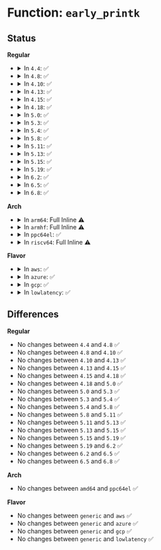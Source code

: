 # Function: <code>early_printk</code>

## Status
<b>Regular</b>
<ul>
<li>
<details>
<summary>In <code>4.4</code>: ✅</summary>

```c
void early_printk(const char *fmt, void (anon));
```

**Collision:** Unique Global

**Inline:** No

**Transformation:** False

**Instances:**

```
In kernel/printk/printk.c (ffffffff810d99f0)
Location: kernel/printk/printk.c:1959
Inline: False
Direct callers:
  - arch/x86/kernel/e820.c:finish_e820_parsing
  - kernel/events/core.c:perf_sample_event_took
```
**Symbols:**

```
ffffffff810d99f0-ffffffff810d9aa5: early_printk (STB_GLOBAL)
```
</details>
</li>
<li>
<details>
<summary>In <code>4.8</code>: ✅</summary>

```c
void early_printk(const char *fmt, void (anon));
```

**Collision:** Unique Global

**Inline:** No

**Transformation:** False

**Instances:**

```
In kernel/printk/printk.c (ffffffff810debb0)
Location: kernel/printk/printk.c:2029
Inline: False
Direct callers:
  - arch/x86/kernel/e820.c:finish_e820_parsing
  - arch/x86/mm/extable.c:early_fixup_exception
  - kernel/events/core.c:perf_sample_event_took
  - arch/x86/lib/kaslr.c:kaslr_get_random_long
  - arch/x86/lib/kaslr.c:kaslr_get_random_long
  - arch/x86/lib/kaslr.c:kaslr_get_random_long
  - arch/x86/lib/kaslr.c:kaslr_get_random_long
  - arch/x86/lib/kaslr.c:kaslr_get_random_long
  - arch/x86/lib/kaslr.c:kaslr_get_random_long
```
**Symbols:**

```
ffffffff810debb0-ffffffff810dec65: early_printk (STB_GLOBAL)
```
</details>
</li>
<li>
<details>
<summary>In <code>4.10</code>: ✅</summary>

```c
void early_printk(const char *fmt, void (anon));
```

**Collision:** Unique Global

**Inline:** No

**Transformation:** False

**Instances:**

```
In kernel/printk/printk.c (ffffffff810e5110)
Location: kernel/printk/printk.c:1913
Inline: False
Direct callers:
  - arch/x86/kernel/e820.c:finish_e820_parsing
  - arch/x86/mm/extable.c:early_fixup_exception
  - kernel/events/core.c:perf_sample_event_took
  - arch/x86/lib/kaslr.c:kaslr_get_random_long
  - arch/x86/lib/kaslr.c:kaslr_get_random_long
  - arch/x86/lib/kaslr.c:kaslr_get_random_long
  - arch/x86/lib/kaslr.c:kaslr_get_random_long
  - arch/x86/lib/kaslr.c:kaslr_get_random_long
  - arch/x86/lib/kaslr.c:kaslr_get_random_long
```
**Symbols:**

```
ffffffff810e5110-ffffffff810e51c5: early_printk (STB_GLOBAL)
```
</details>
</li>
<li>
<details>
<summary>In <code>4.13</code>: ✅</summary>

```c
void early_printk(const char *fmt, void (anon));
```

**Collision:** Unique Global

**Inline:** No

**Transformation:** False

**Instances:**

```
In kernel/printk/printk.c (ffffffff810e4400)
Location: kernel/printk/printk.c:1881
Inline: False
Direct callers:
  - arch/x86/kernel/e820.c:e820__finish_early_params
  - arch/x86/mm/extable.c:early_fixup_exception
  - kernel/events/core.c:perf_sample_event_took
  - arch/x86/lib/kaslr.c:kaslr_get_random_long
  - arch/x86/lib/kaslr.c:kaslr_get_random_long
  - arch/x86/lib/kaslr.c:kaslr_get_random_long
  - arch/x86/lib/kaslr.c:kaslr_get_random_long
  - arch/x86/lib/kaslr.c:kaslr_get_random_long
  - arch/x86/lib/kaslr.c:kaslr_get_random_long
```
**Symbols:**

```
ffffffff810e4400-ffffffff810e44af: early_printk (STB_GLOBAL)
```
</details>
</li>
<li>
<details>
<summary>In <code>4.15</code>: ✅</summary>

```c
void early_printk(const char *fmt, void (anon));
```

**Collision:** Unique Global

**Inline:** No

**Transformation:** False

**Instances:**

```
In kernel/printk/printk.c (ffffffff810ec6a0)
Location: kernel/printk/printk.c:1869
Inline: False
Direct callers:
  - arch/x86/kernel/e820.c:e820__finish_early_params
  - arch/x86/mm/extable.c:early_fixup_exception
  - kernel/events/core.c:perf_sample_event_took
  - arch/x86/lib/kaslr.c:kaslr_get_random_long
  - arch/x86/lib/kaslr.c:kaslr_get_random_long
  - arch/x86/lib/kaslr.c:kaslr_get_random_long
  - arch/x86/lib/kaslr.c:kaslr_get_random_long
  - arch/x86/lib/kaslr.c:kaslr_get_random_long
  - arch/x86/lib/kaslr.c:kaslr_get_random_long
```
**Symbols:**

```
ffffffff810ec6a0-ffffffff810ec752: early_printk (STB_GLOBAL)
```
</details>
</li>
<li>
<details>
<summary>In <code>4.18</code>: ✅</summary>

```c
void early_printk(const char *fmt, void (anon));
```

**Collision:** Unique Global

**Inline:** No

**Transformation:** False

**Instances:**

```
In kernel/printk/printk.c (ffffffff810f44a0)
Location: kernel/printk/printk.c:2032
Inline: False
Direct callers:
  - arch/x86/kernel/e820.c:e820__finish_early_params
  - arch/x86/mm/extable.c:early_fixup_exception
  - kernel/events/core.c:perf_sample_event_took
  - arch/x86/lib/kaslr.c:kaslr_get_random_long
  - arch/x86/lib/kaslr.c:kaslr_get_random_long
  - arch/x86/lib/kaslr.c:kaslr_get_random_long
  - arch/x86/lib/kaslr.c:kaslr_get_random_long
  - arch/x86/lib/kaslr.c:kaslr_get_random_long
  - arch/x86/lib/kaslr.c:kaslr_get_random_long
```
**Symbols:**

```
ffffffff810f44a0-ffffffff810f4558: early_printk (STB_GLOBAL)
```
</details>
</li>
<li>
<details>
<summary>In <code>5.0</code>: ✅</summary>

```c
void early_printk(const char *fmt, void (anon));
```

**Collision:** Unique Global

**Inline:** No

**Transformation:** False

**Instances:**

```
In kernel/printk/printk.c (ffffffff810ffc50)
Location: kernel/printk/printk.c:2035
Inline: False
Direct callers:
  - arch/x86/kernel/e820.c:e820__finish_early_params
  - arch/x86/mm/extable.c:early_fixup_exception
  - kernel/events/core.c:perf_sample_event_took
  - arch/x86/lib/kaslr.c:kaslr_get_random_long
  - arch/x86/lib/kaslr.c:kaslr_get_random_long
  - arch/x86/lib/kaslr.c:kaslr_get_random_long
  - arch/x86/lib/kaslr.c:kaslr_get_random_long
  - arch/x86/lib/kaslr.c:kaslr_get_random_long
  - arch/x86/lib/kaslr.c:kaslr_get_random_long
```
**Symbols:**

```
ffffffff810ffc50-ffffffff810ffd08: early_printk (STB_GLOBAL)
```
</details>
</li>
<li>
<details>
<summary>In <code>5.3</code>: ✅</summary>

```c
void early_printk(const char *fmt, void (anon));
```

**Collision:** Unique Global

**Inline:** No

**Transformation:** False

**Instances:**

```
In kernel/printk/printk.c (ffffffff811083a0)
Location: kernel/printk/printk.c:2090
Inline: False
Direct callers:
  - arch/x86/kernel/e820.c:e820__finish_early_params
  - arch/x86/mm/extable.c:early_fixup_exception
  - kernel/events/core.c:perf_sample_event_took
  - arch/x86/lib/kaslr.c:kaslr_get_random_long
  - arch/x86/lib/kaslr.c:kaslr_get_random_long
  - arch/x86/lib/kaslr.c:kaslr_get_random_long
  - arch/x86/lib/kaslr.c:kaslr_get_random_long
  - arch/x86/lib/kaslr.c:kaslr_get_random_long
  - arch/x86/lib/kaslr.c:kaslr_get_random_long
```
**Symbols:**

```
ffffffff811083a0-ffffffff81108458: early_printk (STB_GLOBAL)
```
</details>
</li>
<li>
<details>
<summary>In <code>5.4</code>: ✅</summary>

```c
void early_printk(const char *fmt, void (anon));
```

**Collision:** Unique Global

**Inline:** No

**Transformation:** False

**Instances:**

```
In kernel/printk/printk.c (ffffffff81114780)
Location: kernel/printk/printk.c:2100
Inline: False
Direct callers:
  - arch/x86/kernel/e820.c:e820__finish_early_params
  - arch/x86/mm/extable.c:early_fixup_exception
  - kernel/events/core.c:perf_sample_event_took
  - arch/x86/lib/kaslr.c:kaslr_get_random_long
  - arch/x86/lib/kaslr.c:kaslr_get_random_long
  - arch/x86/lib/kaslr.c:kaslr_get_random_long
  - arch/x86/lib/kaslr.c:kaslr_get_random_long
  - arch/x86/lib/kaslr.c:kaslr_get_random_long
  - arch/x86/lib/kaslr.c:kaslr_get_random_long
```
**Symbols:**

```
ffffffff81114780-ffffffff81114838: early_printk (STB_GLOBAL)
```
</details>
</li>
<li>
<details>
<summary>In <code>5.8</code>: ✅</summary>

```c
void early_printk(const char *fmt, void (anon));
```

**Collision:** Unique Global

**Inline:** No

**Transformation:** False

**Instances:**

```
In kernel/printk/printk.c (ffffffff811204a0)
Location: kernel/printk/printk.c:2114
Inline: False
Direct callers:
  - arch/x86/kernel/e820.c:e820__finish_early_params
  - arch/x86/mm/extable.c:early_fixup_exception
  - kernel/events/core.c:perf_sample_event_took
  - arch/x86/lib/kaslr.c:kaslr_get_random_long
  - arch/x86/lib/kaslr.c:kaslr_get_random_long
  - arch/x86/lib/kaslr.c:kaslr_get_random_long
  - arch/x86/lib/kaslr.c:kaslr_get_random_long
  - arch/x86/lib/kaslr.c:kaslr_get_random_long
  - arch/x86/lib/kaslr.c:kaslr_get_random_long
```
**Symbols:**

```
ffffffff811204a0-ffffffff81120558: early_printk (STB_GLOBAL)
```
</details>
</li>
<li>
<details>
<summary>In <code>5.11</code>: ✅</summary>

```c
void early_printk(const char *fmt, void (anon));
```

**Collision:** Unique Global

**Inline:** No

**Transformation:** False

**Instances:**

```
In kernel/printk/printk.c (ffffffff8111b440)
Location: kernel/printk/printk.c:2191
Inline: False
Direct callers:
  - arch/x86/kernel/e820.c:e820__finish_early_params
  - arch/x86/kernel/sev-es.c:handle_vc_boot_ghcb
  - arch/x86/kernel/sev-es.c:handle_vc_boot_ghcb
  - arch/x86/kernel/sev-es.c:handle_vc_boot_ghcb
  - arch/x86/mm/extable.c:early_fixup_exception
  - kernel/events/core.c:perf_sample_event_took
  - arch/x86/lib/kaslr.c:kaslr_get_random_long
  - arch/x86/lib/kaslr.c:kaslr_get_random_long
  - arch/x86/lib/kaslr.c:kaslr_get_random_long
  - arch/x86/lib/kaslr.c:kaslr_get_random_long
  - arch/x86/lib/kaslr.c:kaslr_get_random_long
  - arch/x86/lib/kaslr.c:kaslr_get_random_long
```
**Symbols:**

```
ffffffff8111b440-ffffffff8111b4f8: early_printk (STB_GLOBAL)
```
</details>
</li>
<li>
<details>
<summary>In <code>5.13</code>: ✅</summary>

```c
void early_printk(const char *fmt, void (anon));
```

**Collision:** Unique Global

**Inline:** No

**Transformation:** False

**Instances:**

```
In kernel/printk/printk.c (ffffffff8111bb20)
Location: kernel/printk/printk.c:2260
Inline: False
Direct callers:
  - arch/x86/kernel/e820.c:e820__finish_early_params
  - arch/x86/kernel/sev.c:handle_vc_boot_ghcb
  - arch/x86/kernel/sev.c:handle_vc_boot_ghcb
  - arch/x86/kernel/sev.c:handle_vc_boot_ghcb
  - arch/x86/mm/extable.c:early_fixup_exception
  - kernel/events/core.c:perf_sample_event_took
  - arch/x86/lib/kaslr.c:kaslr_get_random_long
  - arch/x86/lib/kaslr.c:kaslr_get_random_long
  - arch/x86/lib/kaslr.c:kaslr_get_random_long
  - arch/x86/lib/kaslr.c:kaslr_get_random_long
  - arch/x86/lib/kaslr.c:kaslr_get_random_long
  - arch/x86/lib/kaslr.c:kaslr_get_random_long
```
**Symbols:**

```
ffffffff8111bb20-ffffffff8111bbd8: early_printk (STB_GLOBAL)
```
</details>
</li>
<li>
<details>
<summary>In <code>5.15</code>: ✅</summary>

```c
void early_printk(const char *fmt, void (anon));
```

**Collision:** Unique Global

**Inline:** No

**Transformation:** False

**Instances:**

```
In kernel/printk/printk.c (ffffffff8113bb30)
Location: kernel/printk/printk.c:2309
Inline: False
Direct callers:
  - arch/x86/kernel/e820.c:e820__finish_early_params
  - arch/x86/kernel/sev.c:handle_vc_boot_ghcb
  - arch/x86/kernel/sev.c:handle_vc_boot_ghcb
  - arch/x86/kernel/sev.c:handle_vc_boot_ghcb
  - arch/x86/mm/extable.c:early_fixup_exception
  - kernel/events/core.c:perf_sample_event_took
  - arch/x86/lib/kaslr.c:kaslr_get_random_long
  - arch/x86/lib/kaslr.c:kaslr_get_random_long
  - arch/x86/lib/kaslr.c:kaslr_get_random_long
  - arch/x86/lib/kaslr.c:kaslr_get_random_long
  - arch/x86/lib/kaslr.c:kaslr_get_random_long
  - arch/x86/lib/kaslr.c:kaslr_get_random_long
```
**Symbols:**

```
ffffffff8113bb30-ffffffff8113bbe8: early_printk (STB_GLOBAL)
```
</details>
</li>
<li>
<details>
<summary>In <code>5.19</code>: ✅</summary>

```c
void early_printk(const char *fmt, void (anon));
```

**Collision:** Unique Global

**Inline:** No

**Transformation:** False

**Instances:**

```
In kernel/printk/printk.c (ffffffff8115efc0)
Location: kernel/printk/printk.c:2340
Inline: False
Direct callers:
  - arch/x86/kernel/e820.c:e820__finish_early_params
  - arch/x86/kernel/sev.c:handle_vc_boot_ghcb
  - arch/x86/kernel/sev.c:handle_vc_boot_ghcb
  - arch/x86/kernel/sev.c:handle_vc_boot_ghcb
  - arch/x86/mm/extable.c:early_fixup_exception
  - kernel/events/core.c:perf_sample_event_took
  - arch/x86/lib/kaslr.c:kaslr_get_random_long
  - arch/x86/lib/kaslr.c:kaslr_get_random_long
  - arch/x86/lib/kaslr.c:kaslr_get_random_long
  - arch/x86/lib/kaslr.c:kaslr_get_random_long
  - arch/x86/lib/kaslr.c:kaslr_get_random_long
  - arch/x86/lib/kaslr.c:kaslr_get_random_long
```
**Symbols:**

```
ffffffff8115efc0-ffffffff8115f0bd: early_printk (STB_GLOBAL)
```
</details>
</li>
<li>
<details>
<summary>In <code>6.2</code>: ✅</summary>

```c
void early_printk(const char *fmt, void (anon));
```

**Collision:** Unique Global

**Inline:** No

**Transformation:** False

**Instances:**

```
In kernel/printk/printk.c (ffffffff81192040)
Location: kernel/printk/printk.c:2430
Inline: False
Direct callers:
  - arch/x86/kernel/e820.c:e820__finish_early_params
  - arch/x86/kernel/sev.c:handle_vc_boot_ghcb
  - arch/x86/kernel/sev.c:handle_vc_boot_ghcb
  - arch/x86/kernel/sev.c:handle_vc_boot_ghcb
  - arch/x86/mm/extable.c:early_fixup_exception
  - kernel/events/core.c:perf_sample_event_took
  - arch/x86/lib/kaslr.c:kaslr_get_random_long
  - arch/x86/lib/kaslr.c:kaslr_get_random_long
  - arch/x86/lib/kaslr.c:kaslr_get_random_long
  - arch/x86/lib/kaslr.c:kaslr_get_random_long
  - arch/x86/lib/kaslr.c:kaslr_get_random_long
  - arch/x86/lib/kaslr.c:kaslr_get_random_long
```
**Symbols:**

```
ffffffff81192040-ffffffff8119213d: early_printk (STB_GLOBAL)
```
</details>
</li>
<li>
<details>
<summary>In <code>6.5</code>: ✅</summary>

```c
void early_printk(const char *fmt, void (anon));
```

**Collision:** Unique Global

**Inline:** No

**Transformation:** False

**Instances:**

```
In kernel/printk/printk.c (ffffffff811a38e0)
Location: kernel/printk/printk.c:2372
Inline: False
Direct callers:
  - arch/x86/kernel/e820.c:e820__finish_early_params
  - arch/x86/kernel/sev.c:handle_vc_boot_ghcb
  - arch/x86/kernel/sev.c:handle_vc_boot_ghcb
  - arch/x86/kernel/sev.c:handle_vc_boot_ghcb
  - arch/x86/mm/extable.c:early_fixup_exception
  - kernel/events/core.c:perf_sample_event_took
  - arch/x86/lib/kaslr.c:kaslr_get_random_long
  - arch/x86/lib/kaslr.c:kaslr_get_random_long
  - arch/x86/lib/kaslr.c:kaslr_get_random_long
  - arch/x86/lib/kaslr.c:kaslr_get_random_long
  - arch/x86/lib/kaslr.c:kaslr_get_random_long
  - arch/x86/lib/kaslr.c:kaslr_get_random_long
```
**Symbols:**

```
ffffffff811a38e0-ffffffff811a39dd: early_printk (STB_GLOBAL)
```
</details>
</li>
<li>
<details>
<summary>In <code>6.8</code>: ✅</summary>

```c
void early_printk(const char *fmt, void (anon));
```

**Collision:** Unique Global

**Inline:** No

**Transformation:** False

**Instances:**

```
In kernel/printk/printk.c (ffffffff811b1310)
Location: kernel/printk/printk.c:2356
Inline: False
Direct callers:
  - arch/x86/kernel/e820.c:e820__finish_early_params
  - arch/x86/kernel/sev.c:handle_vc_boot_ghcb
  - arch/x86/kernel/sev.c:handle_vc_boot_ghcb
  - arch/x86/kernel/sev.c:handle_vc_boot_ghcb
  - arch/x86/mm/extable.c:early_fixup_exception
  - kernel/events/core.c:perf_sample_event_took
  - arch/x86/lib/kaslr.c:kaslr_get_random_long
  - arch/x86/lib/kaslr.c:kaslr_get_random_long
  - arch/x86/lib/kaslr.c:kaslr_get_random_long
  - arch/x86/lib/kaslr.c:kaslr_get_random_long
  - arch/x86/lib/kaslr.c:kaslr_get_random_long
  - arch/x86/lib/kaslr.c:kaslr_get_random_long
```
**Symbols:**

```
ffffffff811b1310-ffffffff811b140d: early_printk (STB_GLOBAL)
```
</details>
</li>
</ul>
<b>Arch</b>
<ul>
<li>
<details>
<summary>In <code>arm64</code>: Full Inline ⚠️</summary>

**Collision:** Unique Static

**Inline:** Full

**Transformation:** False

**Instances:**

```
In kernel/events/core.c (0)
Location: include/linux/printk.h:146
Inline: True
```
</details>
</li>
<li>
<details>
<summary>In <code>armhf</code>: Full Inline ⚠️</summary>

**Collision:** Unique Static

**Inline:** Full

**Transformation:** False

**Instances:**

```
In kernel/events/core.c (0)
Location: include/linux/printk.h:146
Inline: True
```
</details>
</li>
<li>
<details>
<summary>In <code>ppc64el</code>: ✅</summary>

```c
void early_printk(const char *fmt, void (anon));
```

**Collision:** Unique Global

**Inline:** No

**Transformation:** False

**Instances:**

```
In kernel/printk/printk.c (c0000000001cef60)
Location: kernel/printk/printk.c:2100
Inline: False
Direct callers:
  - kernel/events/core.c:perf_sample_event_took
```
**Symbols:**

```
c0000000001cef60-c0000000001cf030: early_printk (STB_GLOBAL)
```
</details>
</li>
<li>
<details>
<summary>In <code>riscv64</code>: Full Inline ⚠️</summary>

**Collision:** Unique Static

**Inline:** Full

**Transformation:** False

**Instances:**

```
In kernel/events/core.c (0)
Location: include/linux/printk.h:146
Inline: True
```
</details>
</li>
</ul>
<b>Flavor</b>
<ul>
<li>
<details>
<summary>In <code>aws</code>: ✅</summary>

```c
void early_printk(const char *fmt, void (anon));
```

**Collision:** Unique Global

**Inline:** No

**Transformation:** False

**Instances:**

```
In kernel/printk/printk.c (ffffffff8110cd60)
Location: kernel/printk/printk.c:2100
Inline: False
Direct callers:
  - arch/x86/kernel/e820.c:e820__finish_early_params
  - arch/x86/mm/extable.c:early_fixup_exception
  - kernel/events/core.c:perf_sample_event_took
  - arch/x86/lib/kaslr.c:kaslr_get_random_long
  - arch/x86/lib/kaslr.c:kaslr_get_random_long
  - arch/x86/lib/kaslr.c:kaslr_get_random_long
  - arch/x86/lib/kaslr.c:kaslr_get_random_long
  - arch/x86/lib/kaslr.c:kaslr_get_random_long
  - arch/x86/lib/kaslr.c:kaslr_get_random_long
```
**Symbols:**

```
ffffffff8110cd60-ffffffff8110ce18: early_printk (STB_GLOBAL)
```
</details>
</li>
<li>
<details>
<summary>In <code>azure</code>: ✅</summary>

```c
void early_printk(const char *fmt, void (anon));
```

**Collision:** Unique Global

**Inline:** No

**Transformation:** False

**Instances:**

```
In kernel/printk/printk.c (ffffffff810fdb30)
Location: kernel/printk/printk.c:2100
Inline: False
Direct callers:
  - arch/x86/kernel/e820.c:e820__finish_early_params
  - arch/x86/mm/extable.c:early_fixup_exception
  - kernel/events/core.c:perf_sample_event_took
  - arch/x86/lib/kaslr.c:kaslr_get_random_long
  - arch/x86/lib/kaslr.c:kaslr_get_random_long
  - arch/x86/lib/kaslr.c:kaslr_get_random_long
  - arch/x86/lib/kaslr.c:kaslr_get_random_long
  - arch/x86/lib/kaslr.c:kaslr_get_random_long
  - arch/x86/lib/kaslr.c:kaslr_get_random_long
```
**Symbols:**

```
ffffffff810fdb30-ffffffff810fdbe8: early_printk (STB_GLOBAL)
```
</details>
</li>
<li>
<details>
<summary>In <code>gcp</code>: ✅</summary>

```c
void early_printk(const char *fmt, void (anon));
```

**Collision:** Unique Global

**Inline:** No

**Transformation:** False

**Instances:**

```
In kernel/printk/printk.c (ffffffff8110ac50)
Location: kernel/printk/printk.c:2100
Inline: False
Direct callers:
  - arch/x86/kernel/e820.c:e820__finish_early_params
  - arch/x86/mm/extable.c:early_fixup_exception
  - kernel/events/core.c:perf_sample_event_took
  - arch/x86/lib/kaslr.c:kaslr_get_random_long
  - arch/x86/lib/kaslr.c:kaslr_get_random_long
  - arch/x86/lib/kaslr.c:kaslr_get_random_long
  - arch/x86/lib/kaslr.c:kaslr_get_random_long
  - arch/x86/lib/kaslr.c:kaslr_get_random_long
  - arch/x86/lib/kaslr.c:kaslr_get_random_long
```
**Symbols:**

```
ffffffff8110ac50-ffffffff8110ad08: early_printk (STB_GLOBAL)
```
</details>
</li>
<li>
<details>
<summary>In <code>lowlatency</code>: ✅</summary>

```c
void early_printk(const char *fmt, void (anon));
```

**Collision:** Unique Global

**Inline:** No

**Transformation:** False

**Instances:**

```
In kernel/printk/printk.c (ffffffff81116060)
Location: kernel/printk/printk.c:2100
Inline: False
Direct callers:
  - arch/x86/kernel/e820.c:e820__finish_early_params
  - arch/x86/mm/extable.c:early_fixup_exception
  - kernel/events/core.c:perf_sample_event_took
  - arch/x86/lib/kaslr.c:kaslr_get_random_long
  - arch/x86/lib/kaslr.c:kaslr_get_random_long
  - arch/x86/lib/kaslr.c:kaslr_get_random_long
  - arch/x86/lib/kaslr.c:kaslr_get_random_long
  - arch/x86/lib/kaslr.c:kaslr_get_random_long
  - arch/x86/lib/kaslr.c:kaslr_get_random_long
```
**Symbols:**

```
ffffffff81116060-ffffffff81116118: early_printk (STB_GLOBAL)
```
</details>
</li>
</ul>

## Differences
<b>Regular</b>
<ul>
<li>
No changes between <code>4.4</code> and <code>4.8</code> ✅
</li>
<li>
No changes between <code>4.8</code> and <code>4.10</code> ✅
</li>
<li>
No changes between <code>4.10</code> and <code>4.13</code> ✅
</li>
<li>
No changes between <code>4.13</code> and <code>4.15</code> ✅
</li>
<li>
No changes between <code>4.15</code> and <code>4.18</code> ✅
</li>
<li>
No changes between <code>4.18</code> and <code>5.0</code> ✅
</li>
<li>
No changes between <code>5.0</code> and <code>5.3</code> ✅
</li>
<li>
No changes between <code>5.3</code> and <code>5.4</code> ✅
</li>
<li>
No changes between <code>5.4</code> and <code>5.8</code> ✅
</li>
<li>
No changes between <code>5.8</code> and <code>5.11</code> ✅
</li>
<li>
No changes between <code>5.11</code> and <code>5.13</code> ✅
</li>
<li>
No changes between <code>5.13</code> and <code>5.15</code> ✅
</li>
<li>
No changes between <code>5.15</code> and <code>5.19</code> ✅
</li>
<li>
No changes between <code>5.19</code> and <code>6.2</code> ✅
</li>
<li>
No changes between <code>6.2</code> and <code>6.5</code> ✅
</li>
<li>
No changes between <code>6.5</code> and <code>6.8</code> ✅
</li>
</ul>
<b>Arch</b>
<ul>
<li>
No changes between <code>amd64</code> and <code>ppc64el</code> ✅
</li>
</ul>
<b>Flavor</b>
<ul>
<li>
No changes between <code>generic</code> and <code>aws</code> ✅
</li>
<li>
No changes between <code>generic</code> and <code>azure</code> ✅
</li>
<li>
No changes between <code>generic</code> and <code>gcp</code> ✅
</li>
<li>
No changes between <code>generic</code> and <code>lowlatency</code> ✅
</li>
</ul>
